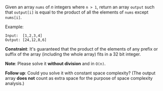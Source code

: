 Given an array `nums` of *n* integers where `n > 1`,  return an array `output` such that `output[i]` is equal to the product of all the elements of `nums` except `nums[i]`.

Example:
```
Input:  [1,2,3,4]
Output: [24,12,8,6]
```

**Constraint**:
It's guaranteed that the product of the elements of any prefix or suffix of the array (including the whole array) fits in a 32 bit integer.

**Note**: Please solve it **without division** and in `O(n)`.

**Follow up**:
Could you solve it with constant space complexity? (The output array **does not** count as extra space for the purpose of space complexity analysis.)

